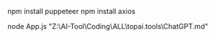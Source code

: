 npm install puppeteer 
npm install axios


node App.js "Z:\AI-Tool\Coding\ALL\topai.tools\ChatGPT.md"